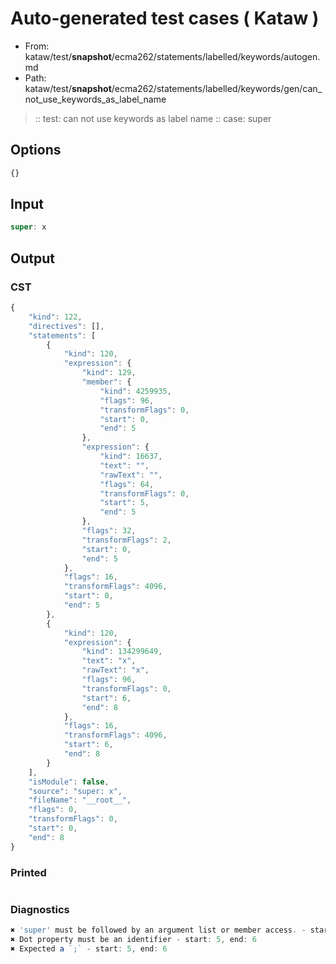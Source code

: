 # Auto-generated test cases ( Kataw )
- From: kataw/test/__snapshot__/ecma262/statements/labelled/keywords/autogen.md
- Path: kataw/test/__snapshot__/ecma262/statements/labelled/keywords/gen/can_not_use_keywords_as_label_name
> :: test: can not use keywords as label name
> :: case: super
## Options

`````js
{}
`````
## Input

`````js
super: x
`````
## Output

### CST

```javascript
{
    "kind": 122,
    "directives": [],
    "statements": [
        {
            "kind": 120,
            "expression": {
                "kind": 129,
                "member": {
                    "kind": 4259935,
                    "flags": 96,
                    "transformFlags": 0,
                    "start": 0,
                    "end": 5
                },
                "expression": {
                    "kind": 16637,
                    "text": "",
                    "rawText": "",
                    "flags": 64,
                    "transformFlags": 0,
                    "start": 5,
                    "end": 5
                },
                "flags": 32,
                "transformFlags": 2,
                "start": 0,
                "end": 5
            },
            "flags": 16,
            "transformFlags": 4096,
            "start": 0,
            "end": 5
        },
        {
            "kind": 120,
            "expression": {
                "kind": 134299649,
                "text": "x",
                "rawText": "x",
                "flags": 96,
                "transformFlags": 0,
                "start": 6,
                "end": 8
            },
            "flags": 16,
            "transformFlags": 4096,
            "start": 6,
            "end": 8
        }
    ],
    "isModule": false,
    "source": "super: x",
    "fileName": "__root__",
    "flags": 0,
    "transformFlags": 0,
    "start": 0,
    "end": 8
}
```

### Printed

```javascript

```

### Diagnostics

```javascript
✖ 'super' must be followed by an argument list or member access. - start: 0, end: 6
✖ Dot property must be an identifier - start: 5, end: 6
✖ Expected a `;` - start: 5, end: 6

```

